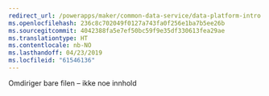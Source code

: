 ```yaml
---
redirect_url: /powerapps/maker/common-data-service/data-platform-intro
ms.openlocfilehash: 236c8c702049f0127a743fa0f256e1ba7b5ee26b
ms.sourcegitcommit: 4042388fa5e7ef50bc59f9e35df330613fea29ae
ms.translationtype: HT
ms.contentlocale: nb-NO
ms.lasthandoff: 04/23/2019
ms.locfileid: "61546136"
---
```

Omdiriger bare filen – ikke noe innhold